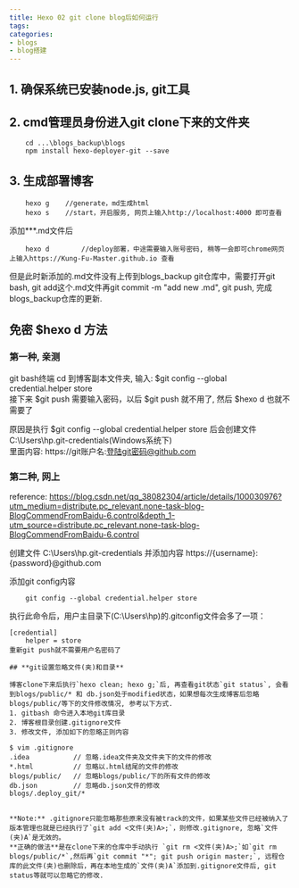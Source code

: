 ```yaml
---
title: Hexo 02 git clone blog后如何运行
tags:
categories:
- blogs
- blog搭建
---
```


## **1. 确保系统已安装node.js, git工具**
<!-- more -->

## **2. cmd管理员身份进入git clone下来的文件夹**
```shell
	cd ...\blogs_backup\blogs
	npm install hexo-deployer-git --save
```
## **3. 生成部署博客**
```shell
	hexo g    //generate，md生成html
	hexo s    //start，开启服务, 网页上输入http://localhost:4000 即可查看
```
添加***.md文件后
```shell
	hexo d        //deploy部署，中途需要输入账号密码, 稍等一会即可chrome网页上输入https://Kung-Fu-Master.github.io 查看
```
但是此时新添加的.md文件没有上传到blogs_backup git仓库中，需要打开git bash, git add这个.md文件再git commit -m "add new .md", git push, 完成blogs_backup仓库的更新.

## **免密 $hexo d 方法**

### **第一种, 亲测**
git bash终端 cd 到博客副本文件夹, 输入: $git config --global credential.helper store  
接下来 $git push 需要输入密码，以后 $git push 就不用了, 然后 $hexo d 也就不需要了  

原因是执行 $git config --global credential.helper store 后会创建文件 C:\Users\hp\.git-credentials(Windows系统下)  
里面内容: https://git账户名:登陆git密码@github.com  

### **第二种, 网上**
reference: https://blog.csdn.net/qq_38082304/article/details/100030976?utm_medium=distribute.pc_relevant.none-task-blog-BlogCommendFromBaidu-6.control&depth_1-utm_source=distribute.pc_relevant.none-task-blog-BlogCommendFromBaidu-6.control

创建文件 C:\Users\hp\.git-credentials 并添加内容 https://{username}:{password}@github.com

添加git config内容
```shell
	git config --global credential.helper store
```
执行此命令后，用户主目录下(C:\Users\hp\)的.gitconfig文件会多了一项：
```
[credential]
	helper = store
重新git push就不需要用户名密码了

## **git设置忽略文件(夹)和目录**

博客clone下来后执行`hexo clean; hexo g;`后, 再查看git状态`git status`, 会看到blogs/public/* 和 db.json处于modified状态，如果想每次生成博客后忽略 blogs/public/等下的文件修改情况, 参考以下方式.  
1. gitbash 命令进入本地git库目录
2. 博客根目录创建.gitignore文件
3. 修改文件, 添加如下的忽略正则内容

```
	$ vim .gitignore
	.idea			// 忽略.idea文件夹及文件夹下的文件的修改
	*.html			// 忽略以.html结尾的文件的修改
	blogs/public/	// 忽略blogs/public/下的所有文件的修改
	db.json			// 忽略db.json文件的修改
	blogs/.deploy_git/*
```

**Note:** .gitignore只能忽略那些原来没有被track的文件，如果某些文件已经被纳入了版本管理也就是已经执行了`git add <文件(夹)A>;`，则修改.gitignore, 忽略`文件(夹)A`是无效的。  
**正确的做法**是在clone下来的仓库中手动执行 `git rm <文件(夹)A>;`如`git rm blogs/public/*`,然后再`git commit "*"; git push origin master;`, 远程仓库的此文件(夹)也删除后，再在本地生成的`文件(夹)A`添加到.gitignore文件后, git status等就可以忽略它的修改.  
